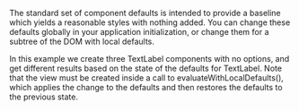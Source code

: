 
The standard set of component defaults is intended to provide a baseline which yields a reasonable styles with nothing added. You can change these defaults globally in your application initialization, or change them for a subtree of the DOM with local defaults. 

In this example we create three TextLabel components with no options, and get different results based on the state of the defaults for TextLabel. Note that the view must be created inside a call to evaluateWithLocalDefaults(), which applies the change to the defaults and then restores the defaults to the previous state.
